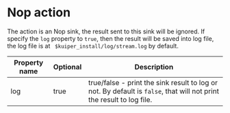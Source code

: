 # Nop action

The action is an Nop sink, the result sent to this sink will be ignored. If specify the ``log`` property to ``true``, then the result will be saved into log file, the log file is at  `` $kuiper_install/log/stream.log`` by default.

| Property name      | Optional | Description                                                  |
| ------------------ | -------- | ------------------------------------------------------------ |
| log             | true | true/false - print the sink result to log or not. By default is ``false``, that will not print the result to log file. |


